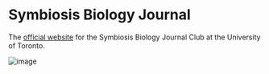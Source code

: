 # Symbiosis Biology Journal

The [official website](https://uoft-symbiosis.netlify.app/) for the Symbiosis Biology Journal Club at the University of Toronto.

![image](https://user-images.githubusercontent.com/69637288/168454953-39758c57-451a-467c-a722-60ae4556c8e5.png)
